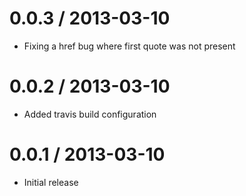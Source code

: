0.0.3 / 2013-03-10
====================
* Fixing a href bug where first quote was not present

0.0.2 / 2013-03-10
====================
* Added travis build configuration

0.0.1 / 2013-03-10
====================
* Initial release
